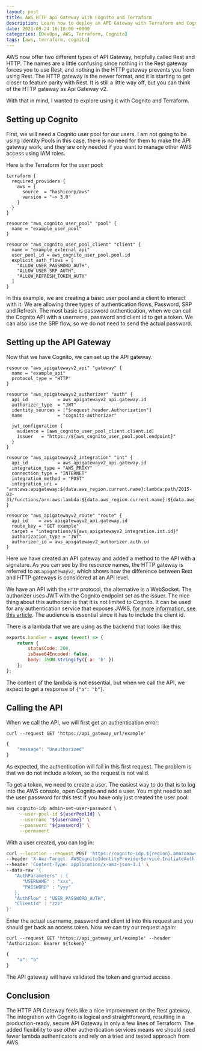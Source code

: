 ```yaml
---
layout: post
title: AWS HTTP Api Gateway with Cognito and Terraform
description: Learn how to deploy an API Gateway with Terraform and Cognito
date: 2021-09-24 16:10:00 +0000
categories: [DevOps, AWS, Terraform, Cognito]
tags: [aws, terraform, cognito]
---
```


AWS now offer two different types of API Gateway, helpfully called Rest and HTTP. The names are a little confusing since nothing in the Rest gateway forces you to use Rest, and nothing in the HTTP gateway prevents you from using Rest. The HTTP gateway is the newer format, and it is starting to get closer to feature parity with Rest. It is still a little way off, but you can think of the HTTP gateway as Api Gateway v2. 

With that in mind, I wanted to explore using it with Cognito and Terraform.

## Setting up Cognito

First, we will need a Cognito user pool for our users. I am not going to be using Identity Pools in this case, there is no need for them to make the API gateway work, and they are only needed if you want to manage other AWS access using IAM roles.

Here is the Terraform for the user pool:

```
terraform {
  required_providers {
    aws = {
      source  = "hashicorp/aws"
      version = "~> 3.0"
    }
  }
}

resource "aws_cognito_user_pool" "pool" {
  name = "example_user_pool"
}

resource "aws_cognito_user_pool_client" "client" {
  name = "example_external_api"
  user_pool_id = aws_cognito_user_pool.pool.id
  explicit_auth_flows = [
    "ALLOW_USER_PASSWORD_AUTH",
    "ALLOW_USER_SRP_AUTH",
    "ALLOW_REFRESH_TOKEN_AUTH"
  ]
}
```

In this example, we are creating a basic user pool and a client to interact with it. We are allowing three types of authentication flows, Password, SRP and Refresh. The most basic is password authentication, when we can call the Cognito API with a username, password and client id to get a token. We can also use the SRP flow, so we do not need to send the actual password.

## Setting up the API Gateway

Now that we have Cognito, we can set up the API gateway.


```t
resource "aws_apigatewayv2_api" "gateway" {
  name = "example_api"
  protocol_type = "HTTP"
}

resource "aws_apigatewayv2_authorizer" "auth" {
  api_id           = aws_apigatewayv2_api.gateway.id
  authorizer_type  = "JWT"
  identity_sources = ["$request.header.Authorization"]
  name             = "cognito-authorizer"

  jwt_configuration {
    audience = [aws_cognito_user_pool_client.client.id]
    issuer   = "https://${aws_cognito_user_pool.pool.endpoint}"
  }
}

resource "aws_apigatewayv2_integration" "int" {
  api_id           = aws_apigatewayv2_api.gateway.id
  integration_type = "AWS_PROXY"
  connection_type = "INTERNET"
  integration_method = "POST"
  integration_uri = "arn:aws:apigateway:${data.aws_region.current.name}:lambda:path/2015-03-31/functions/arn:aws:lambda:${data.aws_region.current.name}:${data.aws_caller_identity.current.id}:function:${var.lambda_name}/invocations"
}

resource "aws_apigatewayv2_route" "route" {
  api_id    = aws_apigatewayv2_api.gateway.id
  route_key = "GET example"
  target = "integrations/${aws_apigatewayv2_integration.int.id}"
  authorization_type = "JWT"
  authorizer_id = aws_apigatewayv2_authorizer.auth.id
}
```

Here we have created an API gateway and added a method to the API with a signature. As you can see by the resource names, the HTTP gateway is referred to as `apigatewayv2`, which shows how the difference between Rest and HTTP gateways is considered at an API level. 

We have an API with the `HTTP` protocol, the alternative is a WebSocket. The authorizer uses JWT with the Cognito endpoint set as the issuer. The nice thing about this authorizer is that it is not limited to Cognito. It can be used for any authentication service that exposes JWKS, [for more information, see this article](https://auth0.com/docs/security/tokens/json-web-tokens/json-web-key-sets). The audience is essential since it has to include the client id.

There is a lambda that we are using as the backend that looks like this:

```js
exports.handler = async (event) => {
    return {
        statusCode: 200,
        isBase64Encoded: false,
        body: JSON.stringify({ a: 'b' })
    };
};
```

The content of the lambda is not essential, but when we call the API, we expect to get a response of `{"a": "b"}`.

## Calling the API

When we call the API, we will first get an authentication error:


```
curl --request GET 'https://api_gateway_url/example'
```

```js
{
    "message": "Unauthorized"
}
```

As expected, the authentication will fail in this first request. The problem is that we do not include a token, so the request is not valid.

To get a token, we need to create a user. The easiest way to do that is to log into the AWS console, open Cognito and add a user. You might need to set the user password for this test if you have only just created the user pool:

```sh
aws cognito-idp admin-set-user-password \
     --user-pool-id ${userPoolId} \
     --username "${username}" \
     --password "${password}" \
     --permanent
```

With a user created, you can log in:

```sh
curl --location --request POST 'https://cognito-idp.${region}.amazonaws.com' \
--header 'X-Amz-Target: AWSCognitoIdentityProviderService.InitiateAuth' \
--header 'Content-Type: application/x-amz-json-1.1' \
--data-raw '{
   "AuthParameters" : {
      "USERNAME" : "xxx",
      "PASSWORD" : "yyy"
   },
   "AuthFlow" : "USER_PASSWORD_AUTH",
   "ClientId" : "zzz"
}'
```


Enter the actual username, password and client id into this request and you should get back an access token. Now we can try our request again:

```
curl --request GET 'https://api_gateway_url/example' --header 'Authorizion: Bearer ${token}'
```

```js
{
    "a": "b"
}
```

The API gateway will have validated the token and granted access.

## Conclusion

The HTTP API Gateway feels like a nice improvement on the Rest gateway. The integration with Cognito is logical and straightforward, resulting in a production-ready, secure API Gateway in only a few lines of Terraform. The added flexibility to use other authentication services means we should need fewer lambda authenticators and rely on a tried and tested approach from AWS.
